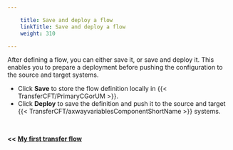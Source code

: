 ```yaml
---

    title: Save and deploy a flow
    linkTitle: Save and deploy a flow
    weight: 310

---
```

After defining a flow, you can either save it, or save and deploy it. This enables you to prepare a deployment before pushing the configuration to the source and target systems.

- Click <span class="bold_in_para">****Save****</span> to store the flow definition locally in {{< TransferCFT/PrimaryCGorUM >}}.
- Click <span class="bold_in_para">****Deploy**** </span> to save the definition and push it to the source and target {{< TransferCFT/axwayvariablesComponentShortName >}} systems.

 

<span class="bold_in_para">****&lt;&lt;**** </span><a href="../../" class="bold_in_para MCXref xref xrefbold_in_para"><strong><strong>My first transfer flow</strong></strong></a>
